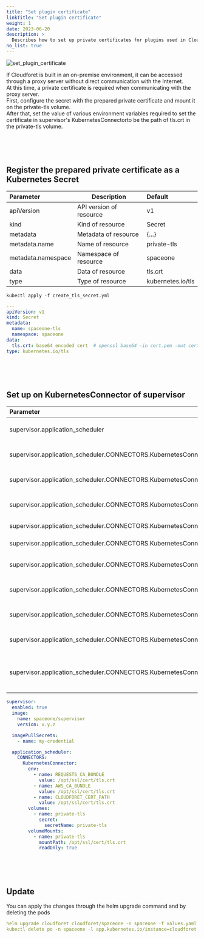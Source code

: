 ```yaml
---
title: "Set plugin certificate"
linkTitle: "Set plugin certificate"
weight: 1
date: 2023-06-20
description: >
  Describes how to set up private certificates for plugins used in Cloudforet.
no_list: true
---
```


![set_plugin_certificate](/docs/setup_operation/configuration/set_plugin_certificate_img/set_plugin_certificate.png)

If Cloudforet is built in an on-premise environment, it can be accessed through a proxy server without direct communication with the Internet.  
At this time, a private certificate is required when communicating with the proxy server.  
First, configure the secret with the prepared private certificate and mount it on the private-tls volume.  
After that, set the value of various environment variables required to set the certificate in supervisor's KubernetesConnectorto be the path of tls.crt in the private-tls volume.

<br>
<br>
<br>

## Register the prepared private certificate as a Kubernetes Secret

| Parameter          | Description             | Default           |
|:-------------------|-------------------------|:------------------|
| apiVersion         | API version of resource | v1                |
| kind               | Kind of resource        | Secret            |
| metadata           | Metadata of resource    | {...}             |
| metadata.name      | Name of resource        | private-tls       |
| metadata.namespace | Namespace of resource   | spaceone          |
| data               | Data of resource        | tls.crt           |
| type               | Type of resource        | kubernetes.io/tls |

```shell
kubectl apply -f create_tls_secret.yml
```

```yaml
---
apiVersion: v1
kind: Secret
metadata:
  name: spaceone-tls
  namespace: spaceone
data:
  tls.crt: base64 encoded cert  # openssl base64 -in cert.pem -out cert.base64
type: kubernetes.io/tls
```

<br>
<br>
<br>

## Set up on KubernetesConnector of supervisor

| Parameter                                                                                   | Description                           | Default                                                 |
|:--------------------------------------------------------------------------------------------|---------------------------------------|:--------------------------------------------------------|
| supervisor.application_scheduler                                                            | Configuration of supervisor scheduler | {...}                                                   |
| supervisor.application_scheduler.CONNECTORS.KubernetesConnector.env[]                       | Environment variables for plugin      | [...]                                                   |
| supervisor.application_scheduler.CONNECTORS.KubernetesConnector.env[].name                  | Name of environment variable          | REQUESTS_CA_BUNDLE, AWS_CA_BUNDLE, CLOUDFORET_CERT_PATH |
| supervisor.application_scheduler.CONNECTORS.KubernetesConnector.env[].value                 | Value of environment variable         | /opt/ssl/cert/tls.crt                                   |
| supervisor.application_scheduler.CONNECTORS.KubernetesConnector.volumes[]                   | Volumes for plugin                    | [...]                                                   |
| supervisor.application_scheduler.CONNECTORS.KubernetesConnector.volumes[].name              | Name of volumes                       | private-tls                                             |
| supervisor.application_scheduler.CONNECTORS.KubernetesConnector.volumes[].secret.secretName | Secret name of secret volume          | private-tls                                             |
| supervisor.application_scheduler.CONNECTORS.KubernetesConnector.volumeMounts[]              | Volume mounts of plugins              | [...]                                                   |
| supervisor.application_scheduler.CONNECTORS.KubernetesConnector.volumeMounts[].name         | Name of volume mounts                 | private-tls                                             |
| supervisor.application_scheduler.CONNECTORS.KubernetesConnector.volumeMounts[].mountPath    | Path of volume mounts                 | /opt/ssl/cert/tls.crt                                   |
| supervisor.application_scheduler.CONNECTORS.KubernetesConnector.volumeMounts[].readOnly     | Read permission on the mounted volume | true                                                    |

```yaml
supervisor:
  enabled: true
  image:
    name: spaceone/supervisor
    version: x.y.z

  imagePullSecrets:
    - name: my-credential

  application_scheduler:
    CONNECTORS:
      KubernetesConnector:
        env:
          - name: REQUESTS_CA_BUNDLE
            value: /opt/ssl/cert/tls.crt
          - name: AWS_CA_BUNDLE
            value: /opt/ssl/cert/tls.crt
          - name: CLOUDFORET_CERT_PATH
            value: /opt/ssl/cert/tls.crt
        volumes:
          - name: private-tls
            secret:
              secretName: private-tls
        volumeMounts:
          - name: private-tls
            mountPath: /opt/ssl/cert/tls.crt
            readOnly: true
```

<br>
<br>
<br>

## Update

You can apply the changes through the helm upgrade command and by deleting the pods

```yaml
helm upgrade cloudforet cloudforet/spaceone -n spaceone -f values.yaml
kubectl delete po -n spaceone -l app.kubernetes.io/instance=cloudforet
```